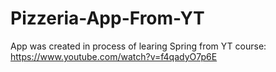 # Pizzeria-App-From-YT

App was created in process of learing Spring from YT course: 
https://www.youtube.com/watch?v=f4qadyO7p6E
